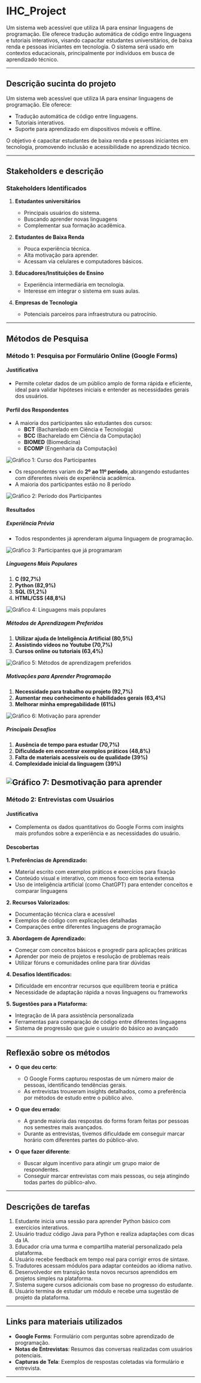 # IHC_Project

Um sistema web acessível que utiliza IA para ensinar linguagens de programação. Ele oferece tradução automática de código entre linguagens e tutoriais interativos, visando capacitar estudantes universitários, de baixa renda e pessoas iniciantes em tecnologia. O sistema será usado em contextos educacionais, principalmente por indivíduos em busca de aprendizado técnico.

---

## Descrição sucinta do projeto

Um sistema web acessível que utiliza IA para ensinar linguagens de programação. Ele oferece:
- Tradução automática de código entre linguagens.
- Tutoriais interativos.
- Suporte para aprendizado em dispositivos móveis e offline.

O objetivo é capacitar estudantes de baixa renda e pessoas iniciantes em tecnologia, promovendo inclusão e acessibilidade no aprendizado técnico.

---

## Stakeholders e descrição

### **Stakeholders Identificados**

1. **Estudantes universitários**
   - Principais usuários do sistema.
   - Buscando aprender novas linguagens
   - Complementar sua formação acadêmica.
     
2. **Estudantes de Baixa Renda**  
   - Pouca experiência técnica.  
   - Alta motivação para aprender.  
   - Acessam via celulares e computadores básicos.
       
3. **Educadores/Instituições de Ensino**  
   - Experiência intermediária em tecnologia.  
   - Interesse em integrar o sistema em suas aulas.

4. **Empresas de Tecnologia**  
   - Potenciais parceiros para infraestrutura ou patrocínio.

---

## Métodos de Pesquisa

### **Método 1: Pesquisa por Formulário Online (Google Forms)**

#### **Justificativa**
- Permite coletar dados de um público amplo de forma rápida e eficiente, ideal para validar hipóteses iniciais e entender as necessidades gerais dos usuários.

#### **Perfil dos Respondentes**
- A maioria dos participantes são estudantes dos cursos:
  - **BCT** (Bacharelado em Ciência e Tecnologia)
  - **BCC** (Bacharelado em Ciência da Computação)
  - **BIOMED** (Biomedicina)
  - **ECOMP** (Engenharia da Computação)

 ![Gráfico 1: Curso dos Participantes](data/grafico_pizza_curso.png)

 
- Os respondentes variam do **2º ao 11º período**, abrangendo estudantes com diferentes níveis de experiência acadêmica.
- A maioria dos participantes estão no 8 período

![Gráfico 2: Período dos Participantes](data/grafico_pizza_periodo.png)

#### **Resultados**

##### **Experiência Prévia**
- Todos respondentes já aprenderam alguma linguagem de programação.

![Gráfico 3: Participantes que já programaram](data/grafico_pizza_ja_prog.png)

##### **Linguagens Mais Populares**
1. **C (92,7%)**
2. **Python (82,9%)**
3. **SQL (51,2%)**
4. **HTML/CSS (48,8%)**

![Gráfico 4: Linguagens mais populares](data/linguagens_aprendidas.png)

##### **Métodos de Aprendizagem Preferidos**
1. **Utilizar ajuda de Inteligência Artificial (80,5%)**
2. **Assistindo vídeos no Youtube (70,7%)**
3. **Cursos online ou tutoriais (63,4%)**

![Gráfico 5: Métodos de aprendizagem preferidos](data/como_aprende.png)

##### **Motivações para Aprender Programação**
1. **Necessidade para trabalho ou projeto (92,7%)**
2. **Aumentar meu conhecimento e habilidades gerais (63,4%)**
3. **Melhorar minha empregabilidade (61%)**

![Gráfico 6: Motivação para aprender](data/motivacao.png)

##### **Principais Desafios**
1. **Ausência de tempo para estudar (70,7%)**
2. **Dificuldade em encontrar exemplos práticos (48,8%)**
3. **Falta de materiais acessíveis ou de qualidade (39%)**
4. **Complexidade inicial da linguagem (39%)**

![Gráfico 7: Desmotivação para aprender](data/desmotivacao.png)
---

### **Método 2: Entrevistas com Usuários**

#### **Justificativa**
- Complementa os dados quantitativos do Google Forms com insights mais profundos sobre a experiência e as necessidades do usuário.

#### **Descobertas**
**1. Preferências de Aprendizado:**

- Material escrito com exemplos práticos e exercícios para fixação
- Conteúdo visual e interativo, com menos foco em teoria extensa
- Uso de inteligência artificial (como ChatGPT) para entender conceitos e comparar linguagens



**2. Recursos Valorizados:**

- Documentação técnica clara e acessível
- Exemplos de código com explicações detalhadas
- Comparações entre diferentes linguagens de programação



**3. Abordagem de Aprendizado:**

- Começar com conceitos básicos e progredir para aplicações práticas
- Aprender por meio de projetos e resolução de problemas reais
- Utilizar fóruns e comunidades online para tirar dúvidas



**4. Desafios Identificados:**

- Dificuldade em encontrar recursos que equilibrem teoria e prática
- Necessidade de adaptação rápida a novas linguagens ou frameworks



**5. Sugestões para a Plataforma:**

- Integração de IA para assistência personalizada
- Ferramentas para comparação de código entre diferentes linguagens
- Sistema de progressão que guie o usuário do básico ao avançado
---

## Reflexão sobre os métodos

- **O que deu certo**:  
  - O Google Forms capturou respostas de um número maior de pessoas, identificando tendências gerais.
  - As entrevistas trouxeram insights detalhados, como a preferência por métodos de estudo entre o público alvo.

- **O que deu errado**:  
  - A grande maioria das respostas do forms foram feitas por pessoas nos semestres mais avançados.
  - Durante as entrevistas, tivemos dificuldade em conseguir marcar horário com diferentes partes do público-alvo.

- **O que fazer diferente**:  
  - Buscar algum incentivo para atingir um grupo maior de respondentes.
  - Conseguir marcar entrevistas com mais pessoas, ou seja atingindo todas partes do público-alvo.

---

## Descrições de tarefas

1. Estudante inicia uma sessão para aprender Python básico com exercícios interativos.  
2. Usuário traduz código Java para Python e realiza adaptações com dicas da IA.  
3. Educador cria uma turma e compartilha material personalizado pela plataforma.  
4. Usuário recebe feedback em tempo real para corrigir erros de sintaxe.  
5. Tradutores acessam módulos para adaptar conteúdos ao idioma nativo.  
6. Desenvolvedor em transição testa novos recursos aprendidos em projetos simples na plataforma.  
7. Sistema sugere cursos adicionais com base no progresso do estudante.  
8. Usuário termina de estudar um módulo e recebe uma sugestão de projeto da plataforma.

---

## Links para materiais utilizados

- **Google Forms**: Formulário com perguntas sobre aprendizado de programação.  
- **Notas de Entrevistas**: Resumos das conversas realizadas com usuários potenciais.  
- **Capturas de Tela**: Exemplos de respostas coletadas via formulário e entrevista.

---
